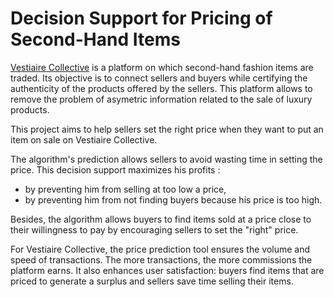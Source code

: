 # Decision Support for Pricing of Second-Hand Items

[Vestiaire Collective](https://fr.vestiairecollective.com/) is a platform on which second-hand fashion items are traded. Its objective is to connect sellers and buyers while certifying the authenticity of the products offered by the sellers. This platform allows to remove the problem of asymetric information related to the sale of luxury products.

This project aims to help sellers set the right price when they want to put an item on sale on Vestiaire Collective. 

The algorithm's prediction allows sellers to avoid wasting time in setting the price. This decision support maximizes his profits :
- by preventing him from selling at too low a price, 
- by preventing him from not finding buyers because his price is too high.

Besides, the algorithm allows buyers to find items sold at a price close to their willingness to pay by encouraging sellers to set the "right" price.

For Vestiaire Collective, the price prediction tool ensures the volume and speed of transactions. The more transactions, the more commissions the platform earns. It also enhances user satisfaction: buyers find items that are priced to generate a surplus and sellers save time selling their items.
